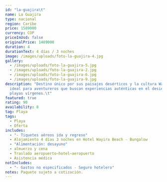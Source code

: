 ```yaml
---
id: "la-guajira\t"
name: La Guajira
type: nacional
region: Caribe
price: 1589000
currency: COP
priceInUsd: false
originalPrice: 1489000
duration: 4
durationText: 4 días / 3 noches
image: /images/uploads/foto-la-guajira-4.jpg
gallery:
  - /images/uploads/foto-la-guajira-5.jpg
  - /images/uploads/foto-la-guajira-2.jpg
  - /images/uploads/foto-la-guajira-6.jpg
  - /images/uploads/foto-la-guajira-9.jpg
description: "Destino único por sus paisajes desérticos y la cultura Wayuu,
  ideal para aventureros que buscan experiencias auténticas en el desierto y
  playas vírgenes.\t"
featured: true
rating: 90
availability: 8
tag: Playa
tags:
  - Playa
  - Oferta
includes:
  - "- Tiquetes aéreos ida y regreso"
  - Alojamiento 4 días 3 noches en Hotel Wayira Beach - Bungalow
  - "Alimentación: desayuno"
  - almuerzo y cena
  - Traslado aeropuerto–hotel–aeropuerto
  - Asistencia médica
notIncludes:
  - "- Gastos no especificados - Seguro hotelero"
notes: Paquete sujeto a cotización.
---
```

